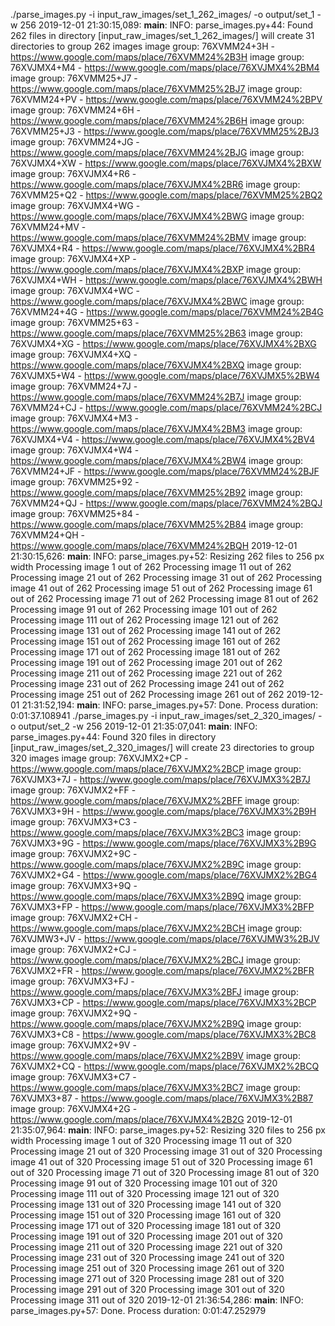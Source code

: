 ./parse_images.py -i input_raw_images/set_1_262_images/ -o output/set_1 -w 256
2019-12-01 21:30:15,089: __main__: INFO: parse_images.py+44: Found 262 files in directory [input_raw_images/set_1_262_images/]
will create 31 directories to group 262 images
image group: 76XVMM24+3H - https://www.google.com/maps/place/76XVMM24%2B3H
image group: 76XVJMX4+M4 - https://www.google.com/maps/place/76XVJMX4%2BM4
image group: 76XVMM25+J7 - https://www.google.com/maps/place/76XVMM25%2BJ7
image group: 76XVMM24+PV - https://www.google.com/maps/place/76XVMM24%2BPV
image group: 76XVMM24+6H - https://www.google.com/maps/place/76XVMM24%2B6H
image group: 76XVMM25+J3 - https://www.google.com/maps/place/76XVMM25%2BJ3
image group: 76XVMM24+JG - https://www.google.com/maps/place/76XVMM24%2BJG
image group: 76XVJMX4+XW - https://www.google.com/maps/place/76XVJMX4%2BXW
image group: 76XVJMX4+R6 - https://www.google.com/maps/place/76XVJMX4%2BR6
image group: 76XVMM25+Q2 - https://www.google.com/maps/place/76XVMM25%2BQ2
image group: 76XVJMX4+WG - https://www.google.com/maps/place/76XVJMX4%2BWG
image group: 76XVMM24+MV - https://www.google.com/maps/place/76XVMM24%2BMV
image group: 76XVJMX4+R4 - https://www.google.com/maps/place/76XVJMX4%2BR4
image group: 76XVJMX4+XP - https://www.google.com/maps/place/76XVJMX4%2BXP
image group: 76XVJMX4+WH - https://www.google.com/maps/place/76XVJMX4%2BWH
image group: 76XVJMX4+WC - https://www.google.com/maps/place/76XVJMX4%2BWC
image group: 76XVMM24+4G - https://www.google.com/maps/place/76XVMM24%2B4G
image group: 76XVMM25+63 - https://www.google.com/maps/place/76XVMM25%2B63
image group: 76XVJMX4+XG - https://www.google.com/maps/place/76XVJMX4%2BXG
image group: 76XVJMX4+XQ - https://www.google.com/maps/place/76XVJMX4%2BXQ
image group: 76XVJMX5+W4 - https://www.google.com/maps/place/76XVJMX5%2BW4
image group: 76XVMM24+7J - https://www.google.com/maps/place/76XVMM24%2B7J
image group: 76XVMM24+CJ - https://www.google.com/maps/place/76XVMM24%2BCJ
image group: 76XVJMX4+M3 - https://www.google.com/maps/place/76XVJMX4%2BM3
image group: 76XVJMX4+V4 - https://www.google.com/maps/place/76XVJMX4%2BV4
image group: 76XVJMX4+W4 - https://www.google.com/maps/place/76XVJMX4%2BW4
image group: 76XVMM24+JF - https://www.google.com/maps/place/76XVMM24%2BJF
image group: 76XVMM25+92 - https://www.google.com/maps/place/76XVMM25%2B92
image group: 76XVMM24+QJ - https://www.google.com/maps/place/76XVMM24%2BQJ
image group: 76XVMM25+84 - https://www.google.com/maps/place/76XVMM25%2B84
image group: 76XVMM24+QH - https://www.google.com/maps/place/76XVMM24%2BQH
2019-12-01 21:30:15,626: __main__: INFO: parse_images.py+52: Resizing 262 files to 256 px width
Processing image 1 out of 262
Processing image 11 out of 262
Processing image 21 out of 262
Processing image 31 out of 262
Processing image 41 out of 262
Processing image 51 out of 262
Processing image 61 out of 262
Processing image 71 out of 262
Processing image 81 out of 262
Processing image 91 out of 262
Processing image 101 out of 262
Processing image 111 out of 262
Processing image 121 out of 262
Processing image 131 out of 262
Processing image 141 out of 262
Processing image 151 out of 262
Processing image 161 out of 262
Processing image 171 out of 262
Processing image 181 out of 262
Processing image 191 out of 262
Processing image 201 out of 262
Processing image 211 out of 262
Processing image 221 out of 262
Processing image 231 out of 262
Processing image 241 out of 262
Processing image 251 out of 262
Processing image 261 out of 262
2019-12-01 21:31:52,194: __main__: INFO: parse_images.py+57: Done. Process duration: 0:01:37.108941
./parse_images.py -i input_raw_images/set_2_320_images/ -o output/set_2 -w 256
2019-12-01 21:35:07,041: __main__: INFO: parse_images.py+44: Found 320 files in directory [input_raw_images/set_2_320_images/]
will create 23 directories to group 320 images
image group: 76XVJMX2+CP - https://www.google.com/maps/place/76XVJMX2%2BCP
image group: 76XVJMX3+7J - https://www.google.com/maps/place/76XVJMX3%2B7J
image group: 76XVJMX2+FF - https://www.google.com/maps/place/76XVJMX2%2BFF
image group: 76XVJMX3+9H - https://www.google.com/maps/place/76XVJMX3%2B9H
image group: 76XVJMX3+C3 - https://www.google.com/maps/place/76XVJMX3%2BC3
image group: 76XVJMX3+9G - https://www.google.com/maps/place/76XVJMX3%2B9G
image group: 76XVJMX2+9C - https://www.google.com/maps/place/76XVJMX2%2B9C
image group: 76XVJMX2+G4 - https://www.google.com/maps/place/76XVJMX2%2BG4
image group: 76XVJMX3+9Q - https://www.google.com/maps/place/76XVJMX3%2B9Q
image group: 76XVJMX3+FP - https://www.google.com/maps/place/76XVJMX3%2BFP
image group: 76XVJMX2+CH - https://www.google.com/maps/place/76XVJMX2%2BCH
image group: 76XVJMW3+JV - https://www.google.com/maps/place/76XVJMW3%2BJV
image group: 76XVJMX2+CJ - https://www.google.com/maps/place/76XVJMX2%2BCJ
image group: 76XVJMX2+FR - https://www.google.com/maps/place/76XVJMX2%2BFR
image group: 76XVJMX3+FJ - https://www.google.com/maps/place/76XVJMX3%2BFJ
image group: 76XVJMX3+CP - https://www.google.com/maps/place/76XVJMX3%2BCP
image group: 76XVJMX2+9Q - https://www.google.com/maps/place/76XVJMX2%2B9Q
image group: 76XVJMX3+C8 - https://www.google.com/maps/place/76XVJMX3%2BC8
image group: 76XVJMX2+9V - https://www.google.com/maps/place/76XVJMX2%2B9V
image group: 76XVJMX2+CQ - https://www.google.com/maps/place/76XVJMX2%2BCQ
image group: 76XVJMX3+C7 - https://www.google.com/maps/place/76XVJMX3%2BC7
image group: 76XVJMX3+87 - https://www.google.com/maps/place/76XVJMX3%2B87
image group: 76XVJMX4+2G - https://www.google.com/maps/place/76XVJMX4%2B2G
2019-12-01 21:35:07,964: __main__: INFO: parse_images.py+52: Resizing 320 files to 256 px width
Processing image 1 out of 320
Processing image 11 out of 320
Processing image 21 out of 320
Processing image 31 out of 320
Processing image 41 out of 320
Processing image 51 out of 320
Processing image 61 out of 320
Processing image 71 out of 320
Processing image 81 out of 320
Processing image 91 out of 320
Processing image 101 out of 320
Processing image 111 out of 320
Processing image 121 out of 320
Processing image 131 out of 320
Processing image 141 out of 320
Processing image 151 out of 320
Processing image 161 out of 320
Processing image 171 out of 320
Processing image 181 out of 320
Processing image 191 out of 320
Processing image 201 out of 320
Processing image 211 out of 320
Processing image 221 out of 320
Processing image 231 out of 320
Processing image 241 out of 320
Processing image 251 out of 320
Processing image 261 out of 320
Processing image 271 out of 320
Processing image 281 out of 320
Processing image 291 out of 320
Processing image 301 out of 320
Processing image 311 out of 320
2019-12-01 21:36:54,286: __main__: INFO: parse_images.py+57: Done. Process duration: 0:01:47.252979
